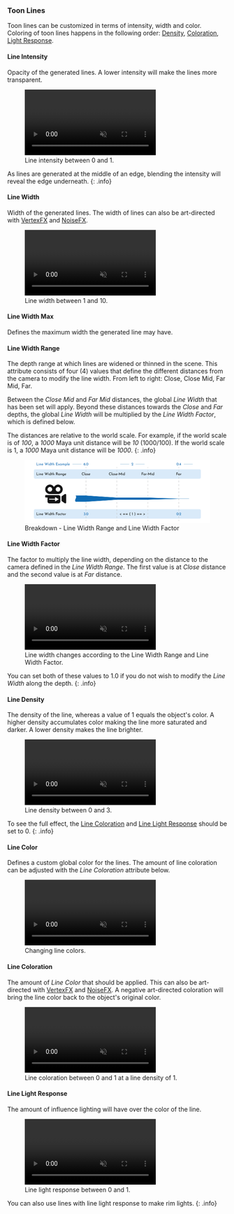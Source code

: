 ### Toon Lines
Toon lines can be customized in terms of intensity, width and color. Coloring of toon lines happens in the following order: [Density](#line-density), [Coloration](#line-coloration), [Light Response](#line-light-response).

#### Line Intensity
Opacity of the generated lines. A lower intensity will make the lines more transparent.

<figure>
	<video autoplay loop muted playsinline>
	    <source src="/media/effects/lines/line-intensity.mp4" type="video/mp4">
	</video>
	<figcaption>Line intensity between 0 and 1.</figcaption>
</figure>

As lines are generated at the middle of an edge, blending the intensity will reveal the edge underneath.
{: .info}

#### Line Width
Width of the generated lines. The width of lines can also be art-directed with [VertexFX](/flair/art-direction/vertexfx/) and [NoiseFX](/flair/art-direction/noisefx/).

<figure>
	<video autoplay loop muted playsinline>
	    <source src="/media/effects/lines/line-width.mp4" type="video/mp4">
	</video>
	<figcaption>Line width between 1 and 10.</figcaption>
</figure>

#### Line Width Max
Defines the maximum width the generated line may have.

#### Line Width Range
The depth range at which lines are widened or thinned in the scene. This attribute consists of four (4) values that define the different distances from the camera to modify the line width. From left to right: Close, Close Mid, Far Mid, Far.

Between the _Close Mid_ and _Far Mid_ distances, the global _Line Width_ that has been set will apply. Beyond these distances towards the _Close_ and _Far_ depths, the global _Line Width_ will be multiplied by the _Line Width Factor_, which is defined below.

The distances are relative to the world scale. For example, if the world scale is of _100_, a _1000_ Maya unit distance will be _10_ (1000/100). If the world scale is 1, a _1000_ Maya unit distance will be _1000_.
{: .info}

<figure class="aio-ui">
 <img src="/media/globals/line_width_range+factor.png" alt="Line Width Range and Factor Illustration">
 <figcaption>Breakdown - Line Width Range and Line Width Factor</figcaption>
</figure>

#### Line Width Factor
The factor to multiply the line width, depending on the distance to the camera defined in the _Line Width Range_. The first value is at _Close_ distance and the second value is at _Far_ distance. 

<figure>
	<video autoplay loop muted playsinline>
	    <source src="/media/effects/lines/line-range-factor.mp4" type="video/mp4">
	</video>
	<figcaption>Line width changes according to the Line Width Range and Line Width Factor.</figcaption>
</figure>

You can set both of these values to 1.0 if you do not wish to modify the _Line Width_ along the depth.
{: .info}

#### Line Density
The density of the line, whereas a value of 1 equals the object's color. A higher density accumulates color making the line more saturated and darker. A lower density makes the line brighter.

<figure>
	<video autoplay loop muted playsinline>
	    <source src="/media/effects/lines/line-density.mp4" type="video/mp4">
	</video>
	<figcaption>Line density between 0 and 3.</figcaption>
</figure>

To see the full effect, the [Line Coloration](#line-coloration) and [Line Light Response](#line-light-response) should be set to 0.
{: .info}

#### Line Color
Defines a custom global color for the lines. The amount of line coloration can be adjusted with the _Line Coloration_ attribute below.

<figure>
	<video autoplay loop muted playsinline>
	    <source src="/media/effects/lines/line-color.mp4" type="video/mp4">
	</video>
	<figcaption>Changing line colors.</figcaption>
</figure>

#### Line Coloration
The amount of _Line Color_ that should be applied. This can also be art-directed with [VertexFX](/flair/art-direction/vertexfx/) and [NoiseFX](/flair/art-direction/noisefx/). A negative art-directed coloration will bring the line color back to the object's original color.

<figure>
	<video autoplay loop muted playsinline>
	    <source src="/media/effects/lines/line-coloration.mp4" type="video/mp4">
	</video>
	<figcaption>Line coloration between 0 and 1 at a line density of 1.</figcaption>
</figure>

#### Line Light Response
The amount of influence lighting will have over the color of the line.

<figure>
	<video autoplay loop muted playsinline>
	    <source src="/media/effects/lines/line-light.mp4" type="video/mp4">
	</video>
	<figcaption>Line light response between 0 and 1.</figcaption>
</figure>

You can also use lines with line light response to make rim lights.
{: .info}
